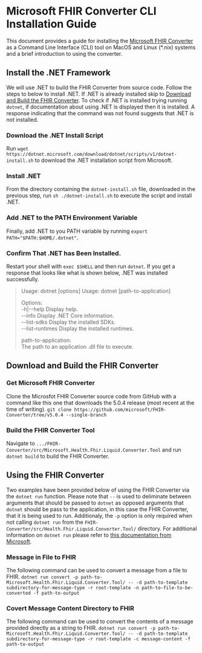 # Microsoft FHIR Converter CLI Installation Guide
This document provides a guide for installing the [Microsoft FHIR Converter](https://github.com/microsoft/FHIR-Converter) as a Command Line Interface (CLI) tool on MacOS and Linux (*.nix) systems and a brief introduction to using the converter.

## Install the .NET Framework
We will use .NET to build the FHIR Converter from source code. Follow the steps to below to install .NET. If .NET is already installed skip to [Download and Build the FHIR Converter](#download-and-build-the-fhir-converter). To check if .NET is installed trying running `dotnet`, if documentation about using .NET is displayed then it is installed. A response indicating that the command was not found suggests that .NET is not installed.  

### Download the .NET Install Script
Run `wget https://dotnet.microsoft.com/download/dotnet/scripts/v1/dotnet-install.sh` to download the .NET installation script from Microsoft.

### Install .NET
From the directory containing the `dotnet-install.sh` file, downloaded in the previous step, run `sh ./dotnet-install.sh` to execute the script and install .NET.

### Add .NET to the PATH Environment Variable
Finally, add .NET to you PATH variable by running `export PATH="$PATH:$HOME/.dotnet"`.

### Confirm That .NET has Been Installed.
Restart your shell with `exec $SHELL` and then run `dotnet`. If you get a response that looks like what is shown below, .NET was installed successfully.

>Usage: dotnet [options]
>Usage: dotnet [path-to-application]
>
>Options:  
>  -h|--help         Display help.  
>  --info            Display .NET Core information.  
>  --list-sdks       Display the installed SDKs.  
>  --list-runtimes   Display the installed runtimes.  
>
>path-to-application:  
>  The path to an application .dll file to execute.  

## Download and Build the FHIR Converter

### Get Microsoft FHIR Converter
Clone the Microsfot FHIR Converter source code from GitHub with a command like this one that downloads the 5.0.4 release (most recent at the time of writing). 
`git clone https://github.com/microsoft/FHIR-Converter/tree/v5.0.4 --single-branch`

### Build the FHIR Converter Tool
Navigate to `.../FHIR-Converter/src/Microsoft.Health.Fhir.Liquid.Converter.Tool` and run `dotnet build` to build the FHIR Converter. 

## Using the FHIR Converter

Two examples have been provided below of using the FHIR Converter via the `dotnet run` function. Please note that `--` is used to deliminate between arguments that should be passed to `dotnet` as opposed arguments that `dotnet` should be pass to the application, in this case the FHIR Converter, that it is  being used to run. Additionaly, the `-p` option is only required when not calling `dotnet run` from the `FHIR-Converter/src/Health.Fhir.Liquid.Converter.Tool/` directory. For additional information on `dotnet run` please refer to [this documentation from Microsoft](https://docs.microsoft.com/en-us/dotnet/core/tools/dotnet-run).

### Message in File to FHIR
The following command can be used to convert a message from a file to FHIR.
`dotnet run convert -p path-to-Microsoft.Health.Fhir.Liquid.Converter.Tool/ -- -d path-to-template subdirectory-for-message-type -r root-template -n path-to-file-to-be-converted -f path-to-output`

### Covert Message Content Directory to FHIR
The following command can be used to convert the contents of a message provided directly as a string to FHIR.
`dotnet run convert -p path-to-Microsoft.Health.Fhir.Liquid.Converter.Tool/ -- -d path-to-template subdirectory-for-message-type -r root-template -c message-content -f path-to-output`